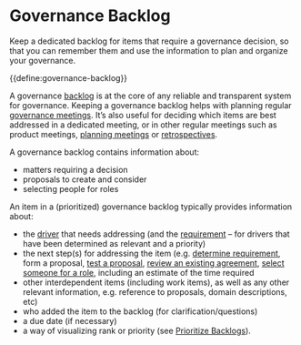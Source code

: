 # Governance Backlog

<summary>
Keep a dedicated backlog for items that require a governance decision, so that you can remember them and use the information to plan and organize your governance.
</summary>

{{define:governance-backlog}}

A governance [backlog](glossary:backlog) is at the core of any reliable and transparent system for governance. Keeping a governance backlog helps with planning regular [governance meetings](section:governance-meeting). It’s also useful for deciding which items are best addressed in a dedicated meeting, or in other regular meetings such as product meetings, [planning meetings](section:planning-and-review-meetings) or [retrospectives](section:retrospective).

A governance backlog contains information about:

-   matters requiring a decision
-   proposals to create and consider
-   selecting people for roles

An item in a (prioritized) governance backlog typically provides information about: 

- the [driver](glossary:organizational-driver) that needs addressing (and the [requirement](glossary:requirement) – for drivers that have been determined as relevant and a priority)
- the next step(s) for addressing the item (e.g. [determine requirement](section:determine-requirements), form a proposal, [test a proposal](section:consent-decision-making), [review an existing agreement](section:evaluate-and-evolve-agreements), [select someone for a role](section:role-selection), including an estimate of the time required
- other interdependent items (including work items), as well as any other relevant information, e.g. reference to proposals, domain descriptions, etc)
- who added the item to the backlog (for clarification/questions)
- a due date (if necessary)
- a way of visualizing rank or priority (see [Prioritize Backlogs](section:prioritize-backlogs)).

